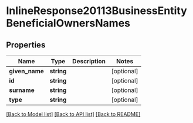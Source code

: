 # InlineResponse20113BusinessEntityBeneficialOwnersNames

## Properties
Name | Type | Description | Notes
------------ | ------------- | ------------- | -------------
**given_name** | **string** |  | [optional] 
**id** | **string** |  | [optional] 
**surname** | **string** |  | [optional] 
**type** | **string** |  | [optional] 

[[Back to Model list]](../README.md#documentation-for-models) [[Back to API list]](../README.md#documentation-for-api-endpoints) [[Back to README]](../README.md)


